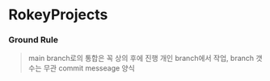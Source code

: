 # RokeyProjects
### Ground Rule
>main branch로의 통합은 꼭 상의 후에 진행
>개인 branch에서 작업, branch 갯수는 무관
>commit messeage 양식
